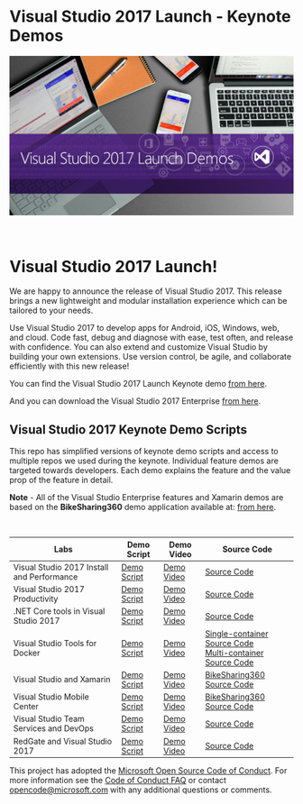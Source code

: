 # Visual Studio 2017 Launch - Keynote Demos

<p align="center">
<img src="VS2017Launch.png"/>
</p>

<br>

# Visual Studio 2017 Launch!
We are happy to announce the release of Visual Studio 2017. This release brings a new lightweight and modular installation experience which can be tailored to your needs.

Use Visual Studio 2017 to develop apps for Android, iOS, Windows, web, and cloud. Code fast, debug and diagnose with ease, test often, and release with confidence. You can also extend and customize Visual Studio by building your own extensions. Use version control, be agile, and collaborate efficiently with this new release!

You can find the Visual Studio 2017 Launch Keynote demo <a href="https://channel9.msdn.com/Events/Visual-Studio/Visual-Studio-2017-Launch/100">from here</a>.

And you can download the Visual Studio 2017 Enterprise <a href="https://www.visualstudio.com/thank-you-downloading-visual-studio/?sku=Enterprise&rel=15">from here</a>.

## Visual Studio 2017 Keynote Demo Scripts

This repo has simplified versions of keynote demo scripts and access to multiple repos we used during the keynote. Individual feature demos are targeted towards developers. Each demo explains the feature and the value prop of the feature in detail.

**Note** - All of the Visual Studio Enterprise features and Xamarin demos are based on the **BikeSharing360** demo application available at:
<a href="http://aka.ms/bikesharing360">from here</a>.

<br>

<table><thead>
<tr>
<th>Labs</th>
<th>Demo Script</th>
<th>Demo Video</th>
<th>Source Code</th>

</tr>
</thead><tbody>
<tr>
<td>Visual Studio 2017 Install and Performance</td>
<td><a href="/Installation and better Performance">Demo Script</a></td>
<td><a href="https://channel9.msdn.com/Events/Visual-Studio/Visual-Studio-2017-Launch/100#time=0h15m37s">Demo Video</a></td>
<td><a href="https://github.com/Microsoft/BikeSharing360_Productivity/tree/master/Lightweight">Source Code</a></td>
</tr>
<tr>
<td>Visual Studio 2017 Productivity</td>
<td><a href="/Visual Studio 2017 Productivity">Demo Script</a></td>
<td><a href="https://channel9.msdn.com/Events/Visual-Studio/Visual-Studio-2017-Launch/100#time=0h20m32s">Demo Video</a></td>
<td><a href="https://github.com/Microsoft/BikeSharing360_Productivity/tree/master/code">Source Code</a></td>

</tr>
<tr>
<td>.NET Core tools in Visual Studio 2017</td>
<td><a href="/.NET Core tools in Visual Studio 2017">Demo Script</a></td>
<td><a href="https://channel9.msdn.com/Events/Visual-Studio/Visual-Studio-2017-Launch/100#time=0h34m34s">Demo Video</a></td>
<td><a href="https://github.com/Microsoft/BikeSharing360_Websites/tree/master/VS2017-NetCoreTools-Demo">Source Code</a></td>

</tr>
<tr>
<td>Visual Studio Tools for Docker</td>
<td><a href="/Microservices and Docker">Demo Script</a></td>
<td><a href="https://channel9.msdn.com/Events/Visual-Studio/Visual-Studio-2017-Launch/100#time=0h42m22s">Demo Video</a></td>
<td><a href="https://github.com/Microsoft/BikeSharing360_SingleContainer/" >Single-container Source Code</a>
  <br> <a href="https://github.com/Microsoft/BikeSharing360_MultiContainer" >Multi-container Source Code</a></td>

</tr>
<tr>
<td>Visual Studio and Xamarin</td>
<td><a href="/XamarinCycle9">Demo Script</a></td>
<td><a href="https://channel9.msdn.com/Events/Visual-Studio/Visual-Studio-2017-Launch/100#time=1h08m15s">Demo Video</a></td>
<td><a href="https://github.com/Microsoft/BikeSharing360_MobileApps">BikeSharing360 Source Code</a>
</td>

</tr>
<tr>
<td>Visual Studio Mobile Center</td>
<td><a href="/Visual Studio Mobile Center">Demo Script</a></td>
<td><a href="https://channel9.msdn.com/Events/Visual-Studio/Visual-Studio-2017-Launch/100#time=1h19m05s">Demo Video</a></td>
<td><a href="https://github.com/Microsoft/BikeSharing360_MobileApps">BikeSharing360 Source Code</a></td>

</tr>
<tr>
<td>Visual Studio Team Services and DevOps</td>
<td><a href="/VSTS and DevOps">Demo Script</a></td>
<td><a href="https://channel9.msdn.com/Events/Visual-Studio/Visual-Studio-2017-Launch/100#time=1h37m43s">Demo Video</a></td>
<td><a href="https://github.com/abelsquidhead/VSTSDemoKeynoteDemo1.git">Source Code</a></td>

</tr>
<tr>
<td>RedGate and Visual Studio 2017</td>
<td><a href="/Redgate and Visual Studio 2017">Demo Script</a></td>
<td><a href="https://channel9.msdn.com/Events/Visual-Studio/Visual-Studio-2017-Launch/100#time=1h54m38s">Demo Video</a></td>
<td><a href="https://github.com/abelsquidhead/VS2017VSTSKeynoteDemo.git ">Source Code</a></td>

</tr>
<tr>
</tbody></table>

This project has adopted the [Microsoft Open Source Code of Conduct](https://opensource.microsoft.com/codeofconduct/). For more information see the [Code of Conduct FAQ](https://opensource.microsoft.com/codeofconduct/faq/) or contact [opencode@microsoft.com](mailto:opencode@microsoft.com) with any additional questions or comments.
